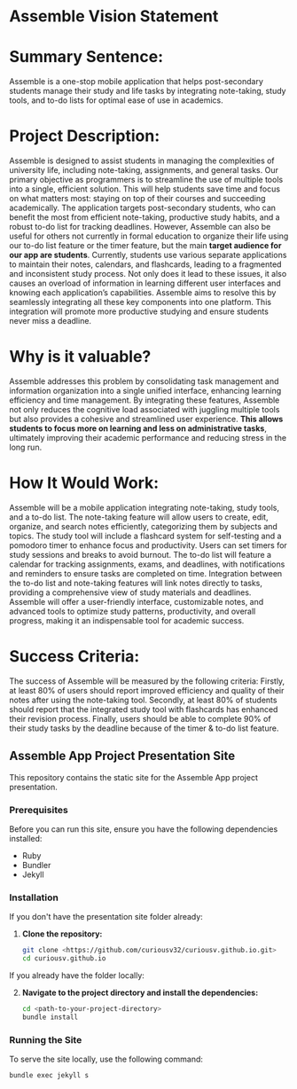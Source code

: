 # Assemble Vision Statement
# Summary Sentence:
Assemble is a one-stop mobile application that helps post-secondary students manage their study and life tasks by integrating note-taking, study tools, and to-do lists for optimal ease of use in academics.

# Project Description:
Assemble is designed to assist students in managing the complexities of university life, including note-taking, assignments, and general tasks. Our primary objective as programmers is to streamline the use of multiple tools into a single, efficient solution. This will help students save time and focus on what matters most: staying on top of their courses and succeeding academically.
The application targets post-secondary students, who can benefit the most from efficient note-taking, productive study habits, and a robust to-do list for tracking deadlines. However, Assemble can also be useful for others not currently in formal education to organize their life using our to-do list feature or the timer feature, but the main **target audience for our app are students**.
Currently, students use various separate applications to maintain their notes, calendars, and flashcards, leading to a fragmented and inconsistent study process. Not only does it lead to these issues, it also causes an overload of information in learning different user interfaces and  knowing each application’s capabilities. Assemble aims to resolve this by seamlessly integrating all these key components into one platform. This integration will promote more productive studying and ensure students never miss a deadline.

# Why is it valuable?
Assemble addresses this problem by consolidating task management and information organization into a single unified interface, enhancing learning efficiency and time management. By integrating these features, Assemble not only reduces the cognitive load associated with juggling multiple tools but also provides a cohesive and streamlined user experience. **This allows students to focus more on learning and less on administrative tasks**, ultimately improving their academic performance and reducing stress in the long run.

# How It Would Work:
Assemble will be a mobile application integrating note-taking, study tools, and a to-do list. The note-taking feature will allow users to create, edit, organize, and search notes efficiently, categorizing them by subjects and topics. The study tool will include a flashcard system for self-testing and a pomodoro timer to enhance focus and productivity. Users can set timers for study sessions and breaks to avoid burnout. The to-do list will feature a calendar for tracking assignments, exams, and deadlines, with notifications and reminders to ensure tasks are completed on time. Integration between the to-do list and note-taking features will link notes directly to tasks, providing a comprehensive view of study materials and deadlines. Assemble will offer a user-friendly interface, customizable notes, and advanced tools to optimize study patterns, productivity, and overall progress, making it an indispensable tool for academic success.

# Success Criteria:
The success of Assemble will be measured by the following criteria: Firstly, at least 80% of users should report improved efficiency and quality of their notes after using the note-taking tool. Secondly, at least 80% of students should report that the integrated study tool with flashcards has enhanced their revision process. Finally, users should be able to complete 90% of their study tasks by the deadline because of the timer & to-do list feature.

## Assemble App Project Presentation Site

This repository contains the static site for the Assemble App project presentation.

### Prerequisites

Before you can run this site, ensure you have the following dependencies installed:

- Ruby
- Bundler
- Jekyll

### Installation

If you don't have the presentation site folder already:

1. **Clone the repository:**
    ```sh
    git clone <https://github.com/curiousv32/curiousv.github.io.git>
    cd curiousv.github.io
    ```

If you already have the folder locally:

2. **Navigate to the project directory and install the dependencies:**
    ```sh
    cd <path-to-your-project-directory>
    bundle install
    ```

### Running the Site

To serve the site locally, use the following command:

```sh
bundle exec jekyll s
```